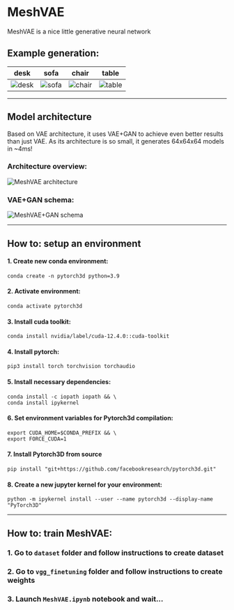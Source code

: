 # MeshVAE

MeshVAE is a nice little generative neural network

## Example generation:

| desk | sofa | chair | table |
| --- | --- | --- | --- |
| ![desk]() | ![sofa]() | ![chair]() | ![table]() |


---

## Model architecture

Based on VAE architecture, it uses VAE+GAN to achieve even better results than just VAE. As its architecture is so small, it generates 64x64x64 models in ~4ms!

### Architecture overview:

![MeshVAE architecture]()

### VAE+GAN schema:

![MeshVAE+GAN schema]()

---
## How to: setup an environment
#### 1. Create new conda environment:
```
conda create -n pytorch3d python=3.9
```
#### 2. Activate environment:
```
conda activate pytorch3d
```
#### 3. Install cuda toolkit:
```
conda install nvidia/label/cuda-12.4.0::cuda-toolkit
```
#### 4. Install pytorch:
```
pip3 install torch torchvision torchaudio
```
#### 5. Install necessary dependencies:
```
conda install -c iopath iopath && \
conda install ipykernel
```
#### 6. Set environment variables for Pytorch3d compilation: 
```
export CUDA_HOME=$CONDA_PREFIX && \
export FORCE_CUDA=1
```
#### 7. Install Pytorch3D from source
```
pip install "git+https://github.com/facebookresearch/pytorch3d.git"
```
#### 8. Create a new jupyter kernel for your environment:
```
python -m ipykernel install --user --name pytorch3d --display-name "PyTorch3D"
```
---
## How to: train MeshVAE:
### 1. Go to `dataset` folder and follow instructions to create dataset
### 2. Go to `vgg_finetuning` folder and follow instructions to create weights
### 3. Launch `MeshVAE.ipynb` notebook and wait...